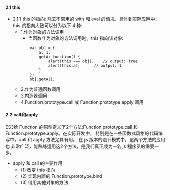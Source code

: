 #### 2.1 this
- 2.1.1 this 的指向: 除去不常用的 with 和 eval 的情况，具体到实际应用中，this 的指向大致可以分为以下 4 种:
    + 1.作为对象的方法调用
        - 当函数作为对象的方法调用时，this 指向该对象:
        ```
            var obj = {
                a: 1,
                getA: function() {
                    alert(this === obj);    // output: true
                    alert(this.a);      // output: 1
                }
            };
            obj.getA();
        ```
    + 2.作为普通函数调用
    + 3.构造器调用
    + 4.Function.prototype.call 或 Function.prototype.apply 调用


#### 2.2 call和apply
   ES3给 Function 的原型定义了2个方法:Function.prototype.call 和 Function.prototype.apply。在实际开发中，
   特别是在一些函数式风格的代码编写中，call 和 apply 方法尤其有用。 在 js 版本的设计模式中，这两个方法的应用也
   非常广泛，能熟练运用这2个方法，是我们真正成为一名 js 程序员的重要一步。
   - apply 和 call 的主要作用:
        + (1) 改变 this 指向
        + (2) 实现内置的 Function.prototype.bind
        + (3) 借用其他对象的方法
